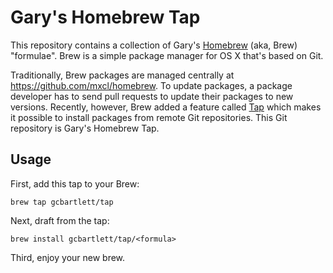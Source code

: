 # Gary's Homebrew Tap

This repository contains a collection of Gary's [Homebrew](http://mxcl.github.com/homebrew/) (aka, Brew) "formulae". Brew is a simple package manager for OS X that's based on Git.

Traditionally, Brew packages are managed centrally at <https://github.com/mxcl/homebrew>. To update packages, a package developer has to send pull requests to update their packages to new versions. Recently, however, Brew added a feature called [Tap](https://github.com/mxcl/homebrew/wiki/brew-tap) which makes it possible to install packages from remote Git repositories. This Git repository is Gary's Homebrew Tap.

## Usage

First, add this tap to your Brew:

    brew tap gcbartlett/tap

Next, draft from the tap:

    brew install gcbartlett/tap/<formula>

Third, enjoy your new brew.
